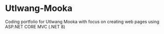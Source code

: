 # Utlwang-Mooka
Coding portfolio for Utlwang Mooka with focus on creating web pages using ASP.NET CORE MVC (.NET 8) 

